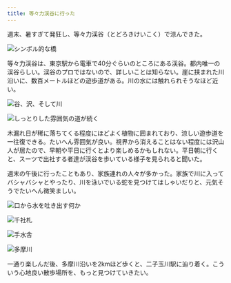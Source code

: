 ```yaml
---
title: 等々力渓谷に行った
---
```

週末、暑すぎて発狂し、等々力渓谷（とどろきけいこく）で涼んできた。

![](https://lh5.googleusercontent.com/g4UuY7N84FHwu_BqOoE-f65PyKX6U9yNIvRJKLYPwX1afE2Oee16z8I2Zxyu0XxhobWBlqvfAT35J-pKF9ZG8eg4Ba4_jvAZrCvFWJAS0r6ZQlLMPIH6Ceht5AsQhX97L5xWbEag_Y6j5N3r-73GuDoDLJ-fLQZGRTOL6CgC8amxsW3gpOdn1_62nA "シンボル的な橋")

等々力渓谷は、東京駅から電車で40分ぐらいのところにある渓谷。都内唯一の渓谷らしい。渓谷のプロではないので、詳しいことは知らない。崖に挟まれた川沿いに、数百メートルほどの遊歩道がある。川の水には触れられそうなほど近い。

![](https://lh4.googleusercontent.com/umgDDnErVkufP2J2uEeZ2el7v0IgxaZrXG4rq_eX618CCqeUucntFB7Dm3dADUtk1MBd_cBDxSPYoyB2V6a1bwOYbNfa5O6pd3BwCfyqHzcqTtAkWnxdjcPJ0hJ1sijz1SJ_h_gCUYOkC-OOZJRAOycdhd7aO4pcjxlZjFPobHUy8OumrsicI8gkrA "谷、沢、そして川")

![](https://lh5.googleusercontent.com/ncemeHvl46z7kexBLVLG3QtkcVpFEmn7cAj5vg2ft5YoX7P3J62BgNMhlV1zsxulwF86ShJ2V6ufkTKU7uz9hwWIW9cC2KBtd08ty_ZhFsDTB24BVKa8B_0d320b0rDBHaaoBAZ9Wegr7N4zHuOjAtP9XI4RXLqvK6LF1JigSUeEUL8BelVUDag-hQ "しっとりした雰囲気の道が続く")

木漏れ日が稀に落ちてくる程度にほどよく植物に囲まれており、涼しい遊歩道を一往復できる。たいへん雰囲気が良い。視界から消えることはない程度には沢山人が居たので、早朝や平日に行くとより楽しめるかもしれない。平日朝に行くと、スーツで出社する者達が渓谷を歩いている様子を見られると聞いた。

週末の午後に行ったこともあり、家族連れの人々が多かった。家族で川に入ってバシャバシャとやったり、川を泳いでいる蛇を見つけてはしゃいだりと、元気そうでたいへん微笑ましい。

![](https://lh6.googleusercontent.com/oaKFwxy4nBZmGV2nTZTj1pSKsNnrPvLHZQXfggSenB1y3k2donojdxb1g5RuCKqUvUkhUWduWPhlMgm1DC1Ko11WoTOq42egym33aSUyo2OTqpZVS33FLzty-_0YZkCkDc0zNDi4SzWWEby5Nx-kJUBUf81NhT9Uz51FEDhmGbtjvJaoHgQncAO8eQ "口から水を吐き出す何か")

![](https://lh6.googleusercontent.com/H1zPH87rur9eAkVEqJbj8fhkcsSscupV0OEg1OhUGsypb7UkUCe5yZHeUgJ29W-muNvFvXYopDLAZ8PJUoxSnk9uuf_Wk15dFd4ME03jXzloOALCcfO_oSWn9EeQgcZBhv0vy-HRVwXgcXyg16uE-I2JX1981VGrr5PkVPEP8NKSEJrFDBZqY7W6GA "千社札")

![](https://lh6.googleusercontent.com/Lp4OK8FTbDdLmGAOaGz-UhaeCoFOU2CljIwNyuYlR2Nri3hzgbHMStnLYzlbF5m3XMpVxfq4JBSubOeI1jkUpkK6hR60TZsDm6_r6EXqnU-kDc62QJoS3wyE4AtRX3v3lBbccIX9PAcSsu5ase2c0lEfqO4XHgraDpygBpgGYan06WCEC57WNQk09Q "手水舎")

![](https://lh6.googleusercontent.com/cO7kN_6yZ-4jV5JKo7EqBC0jZ9e-XB9F8Ii2kcPJRy575kEtqMMFK7VdEGURlMvmOY1RQfPTgA9jChGrxEU4j6jhj6xCAdG1Brlocxk1XHkWMUHdjID-MBKGTtonaWFbRp2xCQzIP_2q9ateVuYtvmRSDu6K84zltTfpb_LObb7oUYhMelAP4mGyww "多摩川")

一通り楽しんだ後、多摩川沿いを2kmほど歩くと、二子玉川駅に辿り着く。こういう心地良い散歩場所を、もっと見つけていきたい。
